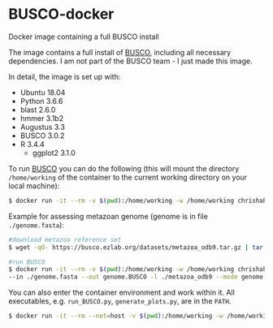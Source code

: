 # BUSCO-docker
Docker image containing a full BUSCO install

The image contains a full install of [BUSCO](https://busco.ezlab.org/), including all necessary dependencies. I am not part of the BUSCO team - I just made this image.

In detail, the image is set up with:
 - Ubuntu 18.04
 - Python 3.6.6
 - blast 2.6.0
 - hmmer 3.1b2
 - Augustus 3.3
 - BUSCO 3.0.2
 - R 3.4.4
   - ggplot2 3.1.0

To run [BUSCO](https://busco.ezlab.org/) you can do the following (this will mount the directory `/home/working` of the container to the current working directory on your local machine):
```bash
$ docker run -it --rm -v $(pwd):/home/working -w /home/working chrishah/busco-docker run_BUSCO.py
```

Example for assessing metazoan genome (genome is in file `./genome.fasta`):
```bash
#download metazoa reference set
$ wget -qO- https://busco.ezlab.org/datasets/metazoa_odb9.tar.gz | tar -xvz

#run BUSCO
$ docker run -it --rm -v $(pwd):/home/working -w /home/working chrishah/busco-docker run_BUSCO.py \
--in ./genome.fasta --out genome.BUSCO -l ./metazoa_odb9 --mode genome
```

You can also enter the container environment and work within it. All executables, e.g. `run_BUSCO.py`, `generate_plots.py`, are in the `PATH`.
```bash
$ docker run -it --rm --net=host -v $(pwd):/home/working -w /home/working chrishah/busco-docker /bin/bash
```


